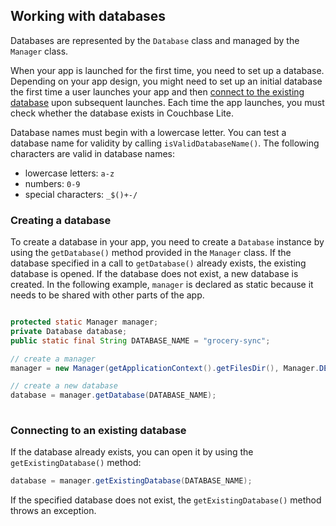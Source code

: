 ## Working with databases

Databases are represented by the `Database` class and managed by the `Manager` class.

When your app is launched for the first time, you need to set up a database. Depending on your app design, you might need to set up an initial database the first time a user launches your app and then [connect to the existing database](#connecting-to-an-existing-database) upon subsequent launches. Each time the app launches, you must check whether the database exists in Couchbase Lite.

Database names must begin with a lowercase letter. You can test a database name for validity by calling `isValidDatabaseName()`. The following characters are valid in database names:

* lowercase letters: `a-z`
* numbers: `0-9`
* special characters: `_$()+-/`

### Creating a database

To create a database in your app, you need to create a `Database` instance by using the `getDatabase()` method provided in the `Manager` class. If the database specified in a call to `getDatabase()` already exists, the existing database is opened. If the database does not exist, a new database is created. In the following example, `manager` is declared as static because it needs to be shared with other parts of the app. 

```java

protected static Manager manager;
private Database database;
public static final String DATABASE_NAME = "grocery-sync";

// create a manager
manager = new Manager(getApplicationContext().getFilesDir(), Manager.DEFAULT_OPTIONS);

// create a new database
database = manager.getDatabase(DATABASE_NAME);
     
```

### Connecting to an existing database

If the database already exists, you can open it by using the `getExistingDatabase()` method:

```java
database = manager.getExistingDatabase(DATABASE_NAME);
```

If the specified database does not exist, the `getExistingDatabase()` method throws an exception.

